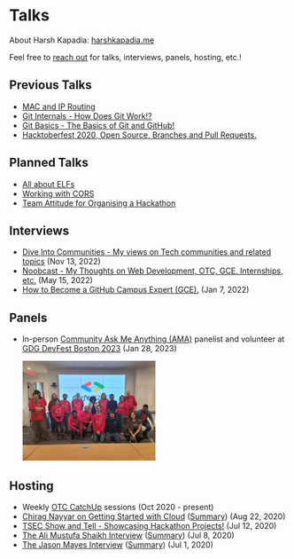 # Talks

About Harsh Kapadia: [harshkapadia.me](https://harshkapadia.me)

Feel free to [reach out](https://links.harshkapadia.me) for talks, interviews, panels, hosting, etc.!

## Previous Talks

-   [MAC and IP Routing](mac-and-ip-routing)
-   [Git Internals - How Does Git Work!?](git_internals)
-   [Git Basics - The Basics of Git and GitHub!](git_basics)
-   [Hacktoberfest 2020, Open Source, Branches and Pull Requests.](otc_open_source_hacktoberfest_2020)

## Planned Talks

-   [All about ELFs](elf)
-   [Working with CORS](cors)
-   [Team Attitude for Organising a Hackathon](hackathon-team-attitude)

## Interviews

-   [Dive Into Communities - My views on Tech communities and related topics](https://www.youtube.com/watch?v=RBJAE2W5JVA) (Nov 13, 2022)
-   [Noobcast - My Thoughts on Web Development, OTC, GCE, Internships, etc.](https://www.youtube.com/watch?v=its-ftqt0UI) (May 15, 2022)
-   [How to Become a GitHub Campus Expert (GCE).](https://www.youtube.com/watch?v=iVhRtgyCZhc) (Jan 7, 2022)

## Panels

-   In-person [Community Ask Me Anything (AMA)](https://youtu.be/BfhBa9sOxw4?t=15434) panelist and volunteer at [GDG DevFest Boston 2023](https://gdg.community.dev/events/details/google-gdg-cloud-boston-presents-devfest-boston-2023) (Jan 28, 2023)

    <img src="panels/gdg-devfest-boston-2023-28-01-2023/img/1.jpg" width="50%" />

## Hosting

-   Weekly [OTC CatchUp](https://catchup.ourtech.community) sessions (Oct 2020 - present)
-   [Chirag Nayyar on Getting Started with Cloud](https://www.youtube.com/watch?v=TRjOhBSZKY0) ([Summary](https://blog.harshkapadia.me/2020/chirag-nayyar)) (Aug 22, 2020)
-   [TSEC Show and Tell - Showcasing Hackathon Projects!](https://www.youtube.com/watch?v=0dYJ3GJwcBo) (Jul 12, 2020)
-   [The Ali Mustufa Shaikh Interview](https://www.youtube.com/watch?v=RfkDB-zCmB8) ([Summary](https://blog.harshkapadia.me/2020/ali-mustufa-shaikh)) (Jul 8, 2020)
-   [The Jason Mayes Interview](https://www.youtube.com/watch?v=tbc-Rvfg2nE) ([Summary](https://blog.harshkapadia.me/2020/jason-mayes)) (Jul 1, 2020)
